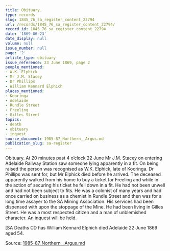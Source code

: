 ```yaml
---
title: Obituary.
type: records
slug: 1845_76_sa_register_content_22794
url: /records/1845_76_sa_register_content_22794/
record_id: 1845_76_sa_register_content_22794
date: '1869-06-23'
date_display: null
volume: null
issue_number: null
page: '2'
article_type: obituary
issue_reference: 23 June 1869, page 2
people_mentioned:
- W.K. Elphick
- Mr J.M. Stacey
- Dr Phillips
- William Kennard Elphich
places_mentioned:
- Kooringa
- Adelaide
- Rundle Street
- Freeling
- Gilles Street
topics:
- death
- obituary
- inquest
source_document: 1985-87_Northern__Argus.md
publication_slug: sa-register
---
```


Obituary.  At 20 minutes past 4 o’clock 22 June Mr J.M. Stacey on entering Adelaide Railway Station saw someone lying apparently in a fit.  On being raised the person was recognised as W.K. Elphick, late of Kooringa.  Dr Phillips was sent for, but Mr Elphick died before he arrived.  The deceased apparently walked from his home to buy a ticket for Freeling and while in the action of securing his ticket he fell down in a fit.  He had not been unwell and had not been subject to fits.  He was a colonist of many years and had once carried on business as a chemist in Rundle Street and then was for a long time assayer to the SA Mining Association.  His services had been dispensed with upon the stoppage of the Mine.  He had been living in Gilles Street.  He was a most respected citizen and a man of unblemished character.  An inquest will be held.

[SA Deaths CD has William Kennard Elphich died Adelaide 22 June 1869 aged 54.

Source: [1985-87_Northern__Argus.md](/downloads/markdown/1985-87_Northern__Argus.md)
